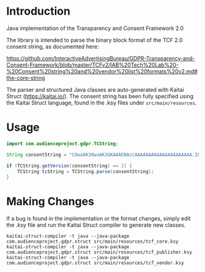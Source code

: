 # Introduction
Java implementation of the Transparency and Consent Framework 2.0

The library is intended to parse the binary block format of the TCF 2.0 consent string, as documented here:

https://github.com/InteractiveAdvertisingBureau/GDPR-Transparency-and-Consent-Framework/blob/master/TCFv2/IAB%20Tech%20Lab%20-%20Consent%20string%20and%20vendor%20list%20formats%20v2.md#the-core-string

The parser and structured Java classes are auto-generated with Kaitai Struct (https://kaitai.io/).
The consent string has been fully specified using the Kaitai Struct language, found in the .ksy files under `src/main/resources`.

# Usage

```java
import com.audienceproject.gdpr.TCString;

String consentString = "COwaAK3OwaAK3GKAAAENAcCAAAAAAAAAAAAAAAAAAAAA.IF0EWSQgAYWwho0QUBzBAIYAfJgSCAMgSAAQIoCkFQICERBAEKiAQHAEQJAAAGBAAkACAAQAoHCBMCQABgAARiRCEQECIDRNABIBAggAKYQFAAARmikHC3ZCY702yOmQ.YAAAAAAAAAAAAAAAAAA";

if (TCString.getVersion(consentString) == 2) {
    TCString tcString = TCString.parse(consentString);
}
```

# Making Changes
If a bug is found in the implementation or the format changes, simply edit the .ksy file and run the Kaitai Struct compiler to generate new classes.
```shell
kaitai-struct-compiler -t java --java-package com.audienceproject.gdpr.struct src/main/resources/tcf_core.ksy
kaitai-struct-compiler -t java --java-package com.audienceproject.gdpr.struct src/main/resources/tcf_publisher.ksy
kaitai-struct-compiler -t java --java-package com.audienceproject.gdpr.struct src/main/resources/tcf_vendor.ksy
```
